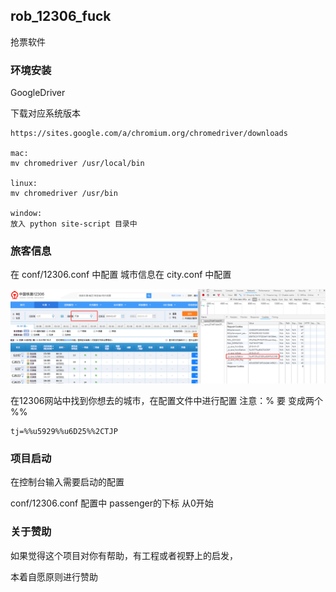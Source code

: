 ## rob_12306_fuck

抢票软件


### 环境安装

GoogleDriver

下载对应系统版本
    
    https://sites.google.com/a/chromium.org/chromedriver/downloads
    
    mac:
    mv chromedriver /usr/local/bin
    
    linux:
    mv chromedriver /usr/bin
    
    window:
    放入 python site-script 目录中    

    
### 旅客信息

在 conf/12306.conf 中配置
城市信息在 city.conf 中配置


![avatar](png/c192293262e9f34e2dc0014084cdca3.png)

在12306网站中找到你想去的城市，在配置文件中进行配置
注意：% 要 变成两个 %%
    
    tj=%%u5929%%u6D25%%2CTJP
    
### 项目启动

在控制台输入需要启动的配置

conf/12306.conf 配置中 passenger的下标 从0开始

### 关于赞助

如果觉得这个项目对你有帮助，有工程或者视野上的启发，

本着自愿原则进行赞助 


